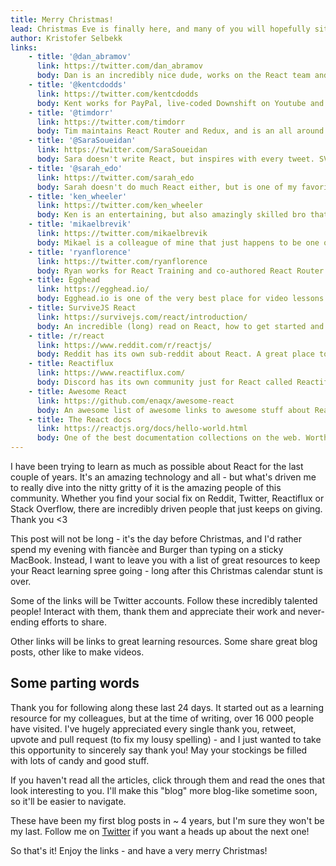 ```yaml
---
title: Merry Christmas!
lead: Christmas Eve is finally here, and many of you will hopefully sit down and share a meal with friends and family. This final post is dedicated to those who share - albeit in a different way.
author: Kristofer Selbekk
links:
    - title: '@dan_abramov'
      link: https://twitter.com/dan_abramov
      body: Dan is an incredibly nice dude, works on the React team and came up with Redux
    - title: '@kentcdodds'
      link: https://twitter.com/kentcdodds
      body: Kent works for PayPal, live-coded Downshift on Youtube and is an incredible guy
    - title: '@timdorr'
      link: https://twitter.com/timdorr
      body: Tim maintains React Router and Redux, and is an all around impressive person
    - title: '@SaraSoueidan'
      link: https://twitter.com/SaraSoueidan
      body: Sara doesn't write React, but inspires with every tweet. SVG champion of the world!
    - title: '@sarah_edo'
      link: https://twitter.com/sarah_edo
      body: Sarah doesn't do much React either, but is one of my favorites to follow. Skilled, smart and holds the most impressive talks
    - title: 'ken_wheeler'
      link: https://twitter.com/ken_wheeler
      body: Ken is an entertaining, but also amazingly skilled bro that makes amazing things with React!
    - title: 'mikaelbrevik'
      link: https://twitter.com/mikaelbrevik
      body: Mikael is a colleague of mine that just happens to be one of the most knowledgeable people I know
    - title: 'ryanflorence'
      link: https://twitter.com/ryanflorence
      body: Ryan works for React Training and co-authored React Router. Also an incredible engineer!
    - title: Egghead
      link: https://egghead.io/
      body: Egghead.io is one of the very best place for video lessons about React, Redux and tons more
    - title: SurviveJS React
      link: https://survivejs.com/react/introduction/
      body: An incredible (long) read on React, how to get started and how to excel
    - title: /r/react
      link: https://www.reddit.com/r/reactjs/
      body: Reddit has its own sub-reddit about React. A great place to find new cool articles and answers to questions
    - title: Reactiflux
      link: https://www.reactiflux.com/
      body: Discord has its own community just for React called Reactiflux. A great place for Q&As, as well as community outreach
    - title: Awesome React
      link: https://github.com/enaqx/awesome-react
      body: An awesome list of awesome links to awesome stuff about React. If you know everything else, go here.
    - title: The React docs
      link: https://reactjs.org/docs/hello-world.html
      body: One of the best documentation collections on the web. Worth a read through if you haven't already
---
```


I have been trying to learn as much as possible about React for the last couple of years. It's an amazing technology
and all - but what's driven me to really dive into the nitty gritty of it is the amazing people of this community.
Whether you find your social fix on Reddit, Twitter, Reactiflux or Stack Overflow, there are incredibly driven people
that just keeps on giving. Thank you <3

This post will not be long - it's the day before Christmas, and I'd rather spend my evening with fiancèe and Burger
than typing on a sticky MacBook. Instead, I want to leave you with a list of great resources to keep your React
learning spree going - long after this Christmas calendar stunt is over.

Some of the links will be Twitter accounts. Follow these incredibly talented people! Interact with them, thank them and
appreciate their work and never-ending efforts to share.

Other links will be links to great learning resources. Some share great blog posts, other like to make videos.

## Some parting words

Thank you for following along these last 24 days. It started out as a learning resource for my colleagues, but at the
time of writing, over 16 000 people have visited. I've hugely appreciated every single thank you, retweet, upvote and
pull request (to fix my lousy spelling) - and I just wanted to take this opportunity to sincerely say thank you! May your
stockings be filled with lots of candy and good stuff.

If you haven't read all the articles, click through them and read the ones that look interesting to you. I'll make
this "blog" more blog-like sometime soon, so it'll be easier to navigate.

These have been my first blog posts in ~ 4 years, but I'm sure they won't be my last. Follow me on
[Twitter](https://www.twitter.com/selbekk) if you want a heads up about the next one!

So that's it! Enjoy the links - and have a very merry Christmas!
